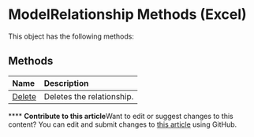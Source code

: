 
# ModelRelationship Methods (Excel)
This object has the following methods:

## Methods



|**Name**|**Description**|
|:-----|:-----|
| [Delete](f37ba401-8c26-b1b9-9ae1-a9b4c9df4f90.md)|Deletes the relationship.|

****   **Contribute to this article**Want to edit or suggest changes to this content? You can edit and submit changes to  [this article](https://github.com/jhershey00/VBA_Excel_Test/OpenXMLCon/articles/67585743-3be6-4f0a-3be3-66a5b922fc5e.md) using GitHub.

